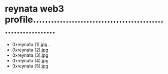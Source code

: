 # reynata web3 profile.............................................................
- 0xreynata (1).jpg..
- 0xreynata (2).jpg
- 0xreynata (3).jpg
- 0xreynata (4).jpg
- 0xreynata (5).jpg
